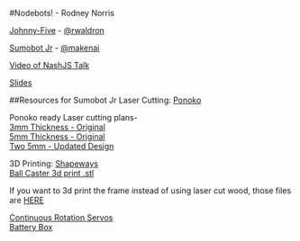 #Nodebots! - Rodney Norris

[Johnny-Five](https://github.com/rwaldron/johnny-five) - [@rwaldron](https://twitter.com/rwaldron)

[Sumobot Jr](https://github.com/makenai/sumobot-jr) - [@makenai](http://twitter.com/makenai)

[Video of NashJS Talk](https://www.youtube.com/watch?v=ufl_uWq1m9U)

[Slides](https://github.com/TattdCodeMonkey/nodebots_talk/blob/master/NodeBots.pdf?raw=true)

##Resources for Sumobot Jr
Laser Cutting: [Ponoko](https://www.ponoko.com/)

Ponoko ready Laser cutting plans-<br>
    [3mm Thickness - Original](https://github.com/makenai/sumobot-jr/blob/master/cutting_plans/sumbotjr-3mm_ponoko.eps)<br>
    [5mm Thickness - Original](https://github.com/makenai/sumobot-jr/blob/master/cutting_plans/sumbotjr-5mm_ponoko.eps)<br>
    [Two 5mm - Updated Design](https://github.com/makenai/sumobot-jr/blob/master/cutting_plans/sumbotjr-5mm_double_ponoko_updated.eps)<br>

3D Printing: [Shapeways](http://www.shapeways.com/)<br>
    [Ball Caster 3d print .stl](https://github.com/makenai/sumobot-jr/blob/master/3d_print/BallCaster.stl)

If you want to 3d print the frame instead of using laser cut wood, those files are [HERE](https://github.com/makenai/sumobot-jr/tree/master/3d_print/sumobot)

[Continuous Rotation Servos](http://www.pololu.com/product/536)<br>
[Battery Box](http://www.pololu.com/product/1153)
